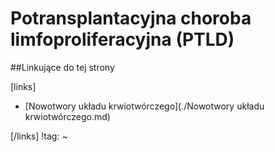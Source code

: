 # Potransplantacyjna choroba limfoproliferacyjna (PTLD)





##Linkujące do tej strony

[links]

- [Nowotwory układu krwiotwórczego](./Nowotwory układu krwiotwórczego.md)


[/links]
!tag:
~

